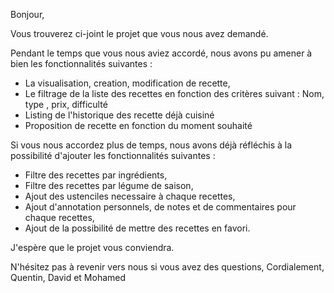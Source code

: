 Bonjour,

Vous trouverez ci-joint le projet que vous nous avez demandé.

Pendant le temps que vous nous aviez accordé, nous avons pu amener à bien les fonctionnalités suivantes :
  - La visualisation, creation, modification de recette,
  - Le filtrage de la liste des recettes en fonction des critères suivant : Nom, type , prix, difficulté
  - Listing de l'historique des recette déjà cuisiné
  - Proposition de recette en fonction du moment souhaité

Si vous nous accordez plus de temps, nous avons déjà réfléchis à la possibilité d'ajouter les fonctionnalités suivantes :
  - Filtre des recettes par ingrédients,
  - Filtre des recettes par légume de saison,
  - Ajout des ustenciles necessaire à chaque recettes,
  - Ajout d'annotation personnels, de notes et de commentaires pour chaque recettes,
  - Ajout de la possibilité de mettre des recettes en favori.  

J'espère que le projet vous conviendra.

N'hésitez pas à revenir vers nous si vous avez des questions,
Cordialement,
Quentin, David et Mohamed
